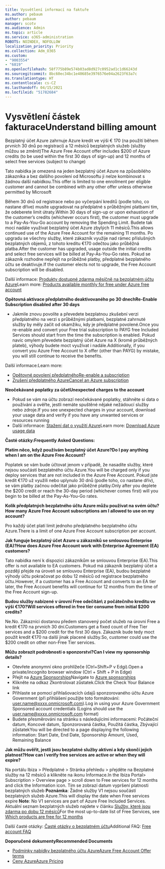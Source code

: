 ```yaml
---
title: Vysvětlení informací na faktuře
ms.author: pebaum
author: pebaum
manager: scotv
ms.audience: Admin
ms.topic: article
ms.service: o365-administration
ROBOTS: NOINDEX, NOFOLLOW
localization_priority: Priority
ms.collection: Adm_O365
ms.custom:
- "9003554"
- "6819"
ms.openlocfilehash: 58f775b89e574b03ad8d927c0952ad1c1d66243d
ms.sourcegitcommit: 8bc60ec34bc1e40685e3976576e04a2623f63a7c
ms.translationtype: HT
ms.contentlocale: cs-CZ
ms.lasthandoff: 04/15/2021
ms.locfileid: "51782684"
---
```

# <a name="understand-billing-amount"></a><span data-ttu-id="7d11b-102">Vysvětlení částek fakturace</span><span class="sxs-lookup"><span data-stu-id="7d11b-102">Understand billing amount</span></span>

<span data-ttu-id="7d11b-103">Bezplatný účet Azure zahrnuje Azure kredit ve výši € 170 (na použití během prvních 30 dnů po registraci) a 12 měsíců bezplatných služeb (služby můžou se změnit)</span><span class="sxs-lookup"><span data-stu-id="7d11b-103">The Azure Free Account offer includes $200 of Azure credits (to be used within the first 30 days of sign-up) and 12 months of select free services (subject to change)</span></span>

<span data-ttu-id="7d11b-104">Tato nabídka je omezená na jeden bezplatný účet Azure na způsobilého zákazníka a bez dalšího povolení od Microsoftu ji nelze kombinovat s žádnou další nabídkou.</span><span class="sxs-lookup"><span data-stu-id="7d11b-104">This offer is limited to one enrollment per eligible customer and cannot be combined with any other offer unless otherwise permitted by Microsoft</span></span>

<span data-ttu-id="7d11b-105">Během 30 dnů od registrace nebo po vyčerpání kreditů (podle toho, co nastane dříve) musíte upgradovat na předplatné s průběžnými platbami tím, že odeberete limit útraty.</span><span class="sxs-lookup"><span data-stu-id="7d11b-105">Within 30 days of sign-up or upon exhaustion of the customer’s credits (whichever occurs first), the customer must upgrade to a Pay-As-You-Go account by removing the Spending Limit.</span></span> <span data-ttu-id="7d11b-106">Budete tak moci nadále využívat bezplatný účet Azure zbylých 11 měsíců.</span><span class="sxs-lookup"><span data-stu-id="7d11b-106">This allows continued use of the Azure Free Account for the remaining 11 months.</span></span> <span data-ttu-id="7d11b-107">Po upgradu se všechny služby, které zákazník využije nad rámec příslušných bezplatných objemů, z tohoto kreditu €170 odečtou jako průběžná platba.</span><span class="sxs-lookup"><span data-stu-id="7d11b-107">After the customer has upgraded, usage outside the initial credits and select free services will be billed at Pay-As-You-Go rates.</span></span> <span data-ttu-id="7d11b-108">Pokud se zákazník rozhodne nepřejít na průběžné platby, předplatné bezplatného účtu se deaktivuje.</span><span class="sxs-lookup"><span data-stu-id="7d11b-108">If the customer elects not to upgrade, the Free Account subscription will be disabled.</span></span>

<span data-ttu-id="7d11b-109">Další informace: [Produkty dostupné zdarma měsíčně na bezplatném účtu Azure](https://azure.microsoft.com/free/free-account-faq/)</span><span class="sxs-lookup"><span data-stu-id="7d11b-109">Learn more: [Products available monthly for free under Azure free account](https://azure.microsoft.com/free/free-account-faq/)</span></span>

<span data-ttu-id="7d11b-110">**Opětovná aktivace předplatného deaktivovaného po 30 dnech**</span><span class="sxs-lookup"><span data-stu-id="7d11b-110">**Re-Enable Subscription disabled after 30 days**</span></span>

- <span data-ttu-id="7d11b-111">Jakmile znovu povolíte a převedete bezplatnou zkušební verzi předplatného na verzi s průběžnými platbami, bezplatné zahrnuté služby by měly začít od okamžiku, kdy je předplatné povolené.</span><span class="sxs-lookup"><span data-stu-id="7d11b-111">Once you re-enable and convert your Free trial subscription to PAYG free Included Services should start from the time the subscription is enabled.</span></span> <span data-ttu-id="7d11b-112">Pokud navíc omylem převedete bezplatný účet Azure na X (kromě průběžných plateb), výhody budete moct využívat i nadále.</span><span class="sxs-lookup"><span data-stu-id="7d11b-112">Additionally, if you convert you Azure Free Account to X offer (other than PAYG) by mistake, you will still continue to receive the benefits.</span></span>

<span data-ttu-id="7d11b-113">Další informace:</span><span class="sxs-lookup"><span data-stu-id="7d11b-113">Learn more:</span></span> 
- [<span data-ttu-id="7d11b-114">Opětovné povolení předplatného</span><span class="sxs-lookup"><span data-stu-id="7d11b-114">Re-enable a subscription</span></span>](https://docs.microsoft.com/azure/billing/billing-subscription-become-disable?WT.mc_id=Portal-Microsoft_Azure_Support)
- [<span data-ttu-id="7d11b-115">Zrušení předplatného Azure</span><span class="sxs-lookup"><span data-stu-id="7d11b-115">Cancel an Azure subscription</span></span>](https://docs.microsoft.com/azure/billing/billing-how-to-cancel-azure-subscription?WT.mc_id=Portal-Microsoft_Azure_Support)

<span data-ttu-id="7d11b-116">**Neočekávané poplatky za účet**</span><span class="sxs-lookup"><span data-stu-id="7d11b-116">**Unexpected charges to the account**</span></span>

- <span data-ttu-id="7d11b-117">Pokud se vám na účtu zobrazí neočekávané poplatky, stáhněte si data o používání a ověřte, jestli nemáte spuštěné nějaké nežádoucí služby nebo zdroje.</span><span class="sxs-lookup"><span data-stu-id="7d11b-117">If you see unexpected charges in your account, download your usage data and verify if you have any unwanted services or resources running</span></span>
- <span data-ttu-id="7d11b-118">Další informace: [Stažení dat o využití Azure](https://docs.microsoft.com/azure/billing/billing-download-azure-invoice-daily-usage-date?WT.mc_id=Portal-Microsoft_Azure_Support#download-usage)</span><span class="sxs-lookup"><span data-stu-id="7d11b-118">Learn more: [Download Azure usage data](https://docs.microsoft.com/azure/billing/billing-download-azure-invoice-daily-usage-date?WT.mc_id=Portal-Microsoft_Azure_Support#download-usage)</span></span>

<span data-ttu-id="7d11b-119">**Časté otázky:**</span><span class="sxs-lookup"><span data-stu-id="7d11b-119">**Frequently Asked Questions:**</span></span>

<span data-ttu-id="7d11b-120">**Platím něco, když používám bezplatný účet Azure?**</span><span class="sxs-lookup"><span data-stu-id="7d11b-120">**Do I pay anything when I am on the Azure Free Account?**</span></span>

<span data-ttu-id="7d11b-121">Poplatek se vám bude účtovat jenom v případě, že nasadíte služby, které nejsou součástí bezplatného účtu Azure.</span><span class="sxs-lookup"><span data-stu-id="7d11b-121">You will be charged only if you deploy services that are not included in the Azure Free Account.</span></span> <span data-ttu-id="7d11b-122">Pokud jste kredit €170 už využili nebo uplynulo 30 dnů (podle toho, co nastane dřív), se vám platby začnou odečítat jako průběžné platby.</span><span class="sxs-lookup"><span data-stu-id="7d11b-122">Only after you deplete the $200 credit or reach the 30-day period (whichever comes first) will you begin to be billed at the Pay-As-You-Go rates.</span></span>

<span data-ttu-id="7d11b-123">**Kolik předplatných bezplatného účtu Azure můžu používat na svém účtu?**</span><span class="sxs-lookup"><span data-stu-id="7d11b-123">**How many Azure Free Account subscriptions am I allowed to use on my account?**</span></span>  

<span data-ttu-id="7d11b-124">Pro každý účet platí limit jednoho předplatného bezplatného účtu Azure.</span><span class="sxs-lookup"><span data-stu-id="7d11b-124">There is a limit of one Azure Free Account subscription per account.</span></span>

<span data-ttu-id="7d11b-125">**Jak funguje bezplatný účet Azure u zákazníků se smlouvou Enterprise (EA)?**</span><span class="sxs-lookup"><span data-stu-id="7d11b-125">**How does Azure Free Account work with Enterprise Agreement (EA) customers?**</span></span>  

<span data-ttu-id="7d11b-126">Tato nabídka není k dispozici zákazníkům se smlouvou Enterprise (EA).</span><span class="sxs-lookup"><span data-stu-id="7d11b-126">This offer is not available to EA customers.</span></span> <span data-ttu-id="7d11b-127">Pokud má zákazník bezplatný účet a později přejde na úroveň se smlouvou Enterprise (EA), budou bezplatné výhody účtu pokračovat po dobu 12 měsíců od registrace bezplatného účtu.</span><span class="sxs-lookup"><span data-stu-id="7d11b-127">However, if a customer has a Free Account and converts to an EA tier later, the Free Account benefits will continue for 12 months from the time of the Free Account sign-up.</span></span>

<span data-ttu-id="7d11b-128">**Budou služby nabízené v úrovni Free odečítán\ z počátečního kreditu ve výši €170?**</span><span class="sxs-lookup"><span data-stu-id="7d11b-128">**Will services offered in free tier consume from initial $200 credits?**</span></span>  

<span data-ttu-id="7d11b-129">Ne.</span><span class="sxs-lookup"><span data-stu-id="7d11b-129">No.</span></span> <span data-ttu-id="7d11b-130">Zákazníci dostanou předem stanovený počet služeb na úrovni Free a kredit €170 na prvních 30 dní.</span><span class="sxs-lookup"><span data-stu-id="7d11b-130">Customers get a fixed count of Free Tier services and a $200 credit for the first 30 days.</span></span> <span data-ttu-id="7d11b-131">Zákazník bude tedy moct použít kredit €170 na další jinak placené služby.</span><span class="sxs-lookup"><span data-stu-id="7d11b-131">So, customer could use the $200 credit on other non-Free Tier services.</span></span>

<span data-ttu-id="7d11b-132">**Můžu zobrazit podrobnosti o sponzorství?**</span><span class="sxs-lookup"><span data-stu-id="7d11b-132">**Can I view my sponsorship details?**</span></span>

- <span data-ttu-id="7d11b-133">Otevřete anonymní okno prohlížeče (Ctrl+Shift+P v Edgi).</span><span class="sxs-lookup"><span data-stu-id="7d11b-133">Open a private/incognito browser window (Ctrl + Shift + P in Edge)</span></span>
- <span data-ttu-id="7d11b-134">Přejít na [Azure Sponsorships](http://www.microsoftazuresponsorships.com/)</span><span class="sxs-lookup"><span data-stu-id="7d11b-134">Navigate to [Azure sponsorships](http://www.microsoftazuresponsorships.com/)</span></span>
- <span data-ttu-id="7d11b-135">Klikněte na odkaz Zkontrolovat zůstatek.</span><span class="sxs-lookup"><span data-stu-id="7d11b-135">Click the Check Your Balance link</span></span>
- <span data-ttu-id="7d11b-136">Přihlaste se pomocí přihlašovacích údajů sponzorovaného účtu Azure Government (při přihlášení použijte toto formátování: user.name@xxxx.onmicrosoft.com).</span><span class="sxs-lookup"><span data-stu-id="7d11b-136">Log in using your Azure Government Sponsored account credentials (Logins should use the user.name@xxxx.onmicrosoft.com format)</span></span>
- <span data-ttu-id="7d11b-137">Budete přesměrováni na stránku s následujícími informacemi: Počáteční datum, Koncové datum, Sponzorovaná částka, Použitá částka, Zbývající zůstatek</span><span class="sxs-lookup"><span data-stu-id="7d11b-137">You will be directed to a page displaying the following information: Start Date, End Date, Sponsorship Amount, Used, Remaining Balance</span></span>

<span data-ttu-id="7d11b-138">**Jak můžu ověřit, jestli jsou bezplatné služby aktivní a kdy skončí jejich platnost?**</span><span class="sxs-lookup"><span data-stu-id="7d11b-138">**How can I verify free services are active or when they will expire?**</span></span>

<span data-ttu-id="7d11b-139">Na portálu Ibiza > Předplatné > Stránka přehledu > přejděte na Bezplatné služby na 12 měsíců a klikněte na ikonu Informace.</span><span class="sxs-lookup"><span data-stu-id="7d11b-139">In the Ibiza Portal> Subscription > Overview page > scroll down to Free services for 12 months and click the Information icon.</span></span> <span data-ttu-id="7d11b-140">Tím se zobrazí datum vypršení platnosti bezplatných služeb **Poznámka**: Žádné služby V1 nejsou součástí bezplatných služeb Azure.</span><span class="sxs-lookup"><span data-stu-id="7d11b-140">This will display the date when Free services expire **Note**: No V1 services are part of Azure Free Included Services.</span></span> <span data-ttu-id="7d11b-141">Aktuální seznam bezplatných služeb najdete v článku [Služby, které jsou zdarma po dobu 12 měsíců](http://www.microsoftazuresponsorships.com/)</span><span class="sxs-lookup"><span data-stu-id="7d11b-141">For the most up-to-date list of Free Services, see [Which products are free for 12 months](http://www.microsoftazuresponsorships.com/)</span></span>

<span data-ttu-id="7d11b-142">Další časté otázky: [Časté otázky o bezplatném účtu](https://azure.microsoft.com/free/free-account-faq/)</span><span class="sxs-lookup"><span data-stu-id="7d11b-142">Additional FAQ: [Free account FAQ](https://azure.microsoft.com/free/free-account-faq/)</span></span>

<span data-ttu-id="7d11b-143">**Doporučené dokumenty**</span><span class="sxs-lookup"><span data-stu-id="7d11b-143">**Recommended Documents**</span></span>

- [<span data-ttu-id="7d11b-144">Podmínky nabídky bezplatného účtu Azure</span><span class="sxs-lookup"><span data-stu-id="7d11b-144">Azure Free Account Offer terms</span></span>](https://azure.microsoft.com/offers/ms-azr-0044p/)
- [<span data-ttu-id="7d11b-145">Ceny Azure</span><span class="sxs-lookup"><span data-stu-id="7d11b-145">Azure Pricing</span></span>](https://azure.microsoft.com/pricing/)